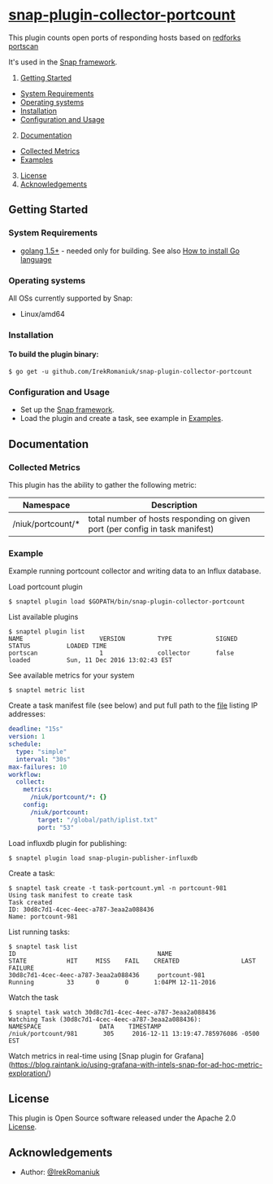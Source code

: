 # [snap-plugin-collector-portcount](https://img.shields.io/badge/version-development-red.svg)

This plugin counts open ports of responding hosts based on [redforks portscan](https://github.com/redforks/portscan)

It's used in the [Snap framework](http://github.com:intelsdi-x/snap).

1. [Getting Started](#getting-started)
  * [System Requirements](#system-requirements)
  * [Operating systems](#operating-systems)
  * [Installation](#installation)
  * [Configuration and Usage](#configuration-and-usage)
2. [Documentation](#documentation)
  * [Collected Metrics](#collected-metrics)
  * [Examples](#examples)
3. [License](#license-and-authors)
4. [Acknowledgements](#acknowledgements)

## Getting Started
### System Requirements
* [golang 1.5+](https://golang.org/dl/)  - needed only for building. See also [How to install Go language](http://ask.xmodulo.com/install-go-language-linux.html)

### Operating systems
All OSs currently supported by Snap:
* Linux/amd64

### Installation
#### To build the plugin binary:
```
$ go get -u github.com/IrekRomaniuk/snap-plugin-collector-portcount
```
### Configuration and Usage
* Set up the [Snap framework](https://github.com/intelsdi-x/snap/blob/master/README.md#getting-started).
* Load the plugin and create a task, see example in [Examples](https://github.com/IrekRomaniuk/snap-plugin-collector-portcount/tree/master/examples).

## Documentation

### Collected Metrics

This plugin has the ability to gather the following metric:

Namespace | Description
----------|-----------------------
/niuk/portcount/* | total number of hosts responding on given port (per config in task manifest)


### Example
Example running portcount collector and writing data to an Influx database.

Load portcount plugin
```
$ snaptel plugin load $GOPATH/bin/snap-plugin-collector-portcount
```
List available plugins
```
$ snaptel plugin list
NAME                     VERSION         TYPE            SIGNED          STATUS          LOADED TIME
portscan                 1               collector       false           loaded          Sun, 11 Dec 2016 13:02:43 EST
```
See available metrics for your system
```
$ snaptel metric list
```

Create a task manifest file (see below) and put full path to the [file](https://github.com/IrekRomaniuk/snap-plugin-collector-portcount/blob/master/examples/pinglist.txt) listing IP addresses:
```yaml
deadline: "15s"
version: 1
schedule:
  type: "simple"
  interval: "30s"
max-failures: 10
workflow:
  collect:
    metrics:
      /niuk/portcount/*: {}
    config:
      /niuk/portcount:
        target: "/global/path/iplist.txt"
        port: "53"
```
Load influxdb plugin for publishing:
```
$ snaptel plugin load snap-plugin-publisher-influxdb
```

Create a task:
```
$ snaptel task create -t task-portcount.yml -n portcount-981
Using task manifest to create task
Task created
ID: 30d8c7d1-4cec-4eec-a787-3eaa2a088436
Name: portcount-981
```

List running tasks:
```
$ snaptel task list
ID                                       NAME                                            STATE           HIT     MISS    FAIL    CREATED                 LAST FAILURE          
30d8c7d1-4cec-4eec-a787-3eaa2a088436     portcount-981                                   Running         33      0       0       1:04PM 12-11-2016   
```
Watch the task
```
$ snaptel task watch 30d8c7d1-4cec-4eec-a787-3eaa2a088436
Watching Task (30d8c7d1-4cec-4eec-a787-3eaa2a088436):
NAMESPACE                DATA    TIMESTAMP
/niuk/portcount/981       305     2016-12-11 13:19:47.785976086 -0500 EST
```
Watch metrics in real-time using [Snap plugin for Grafana] (https://blog.raintank.io/using-grafana-with-intels-snap-for-ad-hoc-metric-exploration/)

## License
This plugin is Open Source software released under the Apache 2.0 [License](LICENSE).

## Acknowledgements
* Author: [@IrekRomaniuk](https://github.com/IrekRomaniuk/)




